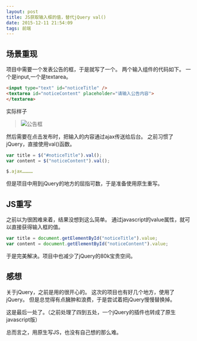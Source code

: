 ```yaml
---
layout: post
title: JS获取输入框的值，替代jQuery val()
date: 2015-12-11 21:54:09
tags: 前端
---
```

## 场景重现
项目中需要一个发表公告的框，于是就写了一个。
两个输入组件的代码如下。
一个是input,一个是textarea。
```html
<input type="text" id="noticeTitle" />
<textarea id="noticeContent" placeholder="请输入公告内容">
</textarea>
```
实际样子
> ![公告框](//7xoxxe.com1.z0.glb.clouddn.com/2017-09-09-050019.jpg)

然后需要在点击发布时，把输入的内容通过ajax传送给后台。
之前习惯了jQuery，直接使用val()函数。

```javascript
var title = $("#noticeTitle").val();
var content = $("noticeContent").val();

$.ajax…………
```
但是项目中用到jQuery的地方的屈指可数，于是准备使用原生重写。

## JS重写
之前以为很困难来着，结果没想到这么简单。
通过javascript的value属性，就可以直接获得输入框的值。
```javascript
var title = document.getElementById("noticeTitle").value;
var content = document.getElementById("noticeContent").value;
```

于是完美解决。项目中也减少了jQuery的80k宝贵空间。

## 感想
关于jQuery，之前是用的很开心的。
这次的项目也有好几个地方，使用了jQuery。
但是总觉得有点臃肿和浪费，于是尝试着把jQuery慢慢替换掉。

这是最后一处了。（之前处理了四到五处，一个jQuery的插件也转成了原生javascript版）

总而言之，用原生写JS，也没有自己想的那么难。